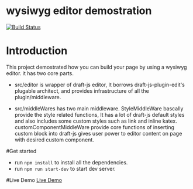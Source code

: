 # wysiwyg editor demostration
[![Build Status](https://travis-ci.com/mzbac/page_editor.svg?token=Trbw6Ac7azbSVGZpYNwP&branch=master)](https://travis-ci.com/mzbac/page_editor)
# Introduction
This project demostrated how you can build your page by using a wysiwyg editor. 
it has two core parts.

- src/editor is wrapper of draft-js editor, It borrows draft-js-plugin-edit's plugable architect, and provides infrastructure of all the plugin/middleware.

- src/middleWares has two main middleware.
StyleMiddleWare bascally provide the style related functions, It has a lot of draft-js default styles and also includes some custom styles such as link and inline katex.
customComponentMiddleWare provide core functions of inserting custom block into draft-js gives user power to editor content on page with desired custom component.

#Get started

- run `npm install` to install all the dependencies.
- run `npm run start-dev` to start dev server.

#Live Demo
[Live Demo](https://sizzling-torch-9797.firebaseapp.com/)
